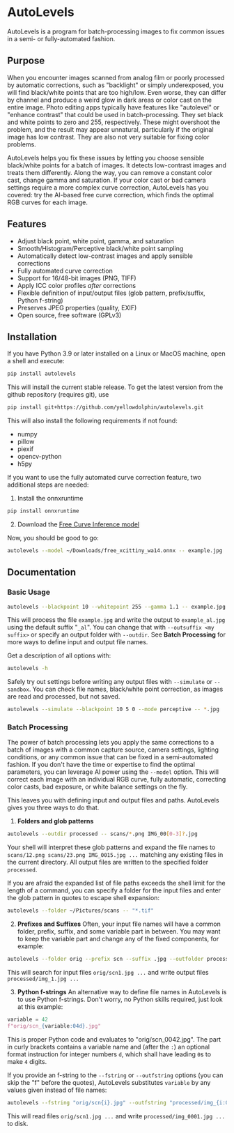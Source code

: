 # AutoLevels

AutoLevels is a program for batch-processing images to fix common issues in a semi- or fully-automated fashion.

## Purpose

When you encounter images scanned from analog film or poorly processed by automatic corrections, such as "backlight" or simply underexposed, you will find black/white points that are too high/low. Even worse, they can differ by channel and produce a weird glow in dark areas or color cast on the entire image. Photo editing apps typically have features like "autolevel" or "enhance contrast" that could be used in batch-processing. They set black and white points to zero and 255, respectively. These might overshoot the problem, and the result may appear unnatural, particularly if the original image has low contrast. They are also not very suitable for fixing color problems.

AutoLevels helps you fix these issues by letting you choose sensible black/white points for a batch of images. It detects low-contrast images and treats them differently. Along the way, you can remove a constant color cast, change gamma and saturation. If your color cast or bad camera settings require a more complex curve correction, AutoLevels has you covered: try the AI-based free curve correction, which finds the optimal RGB curves for each image.

## Features

- Adjust black point, white point, gamma, and saturation
- Smooth/Histogram/Perceptive black/white point sampling
- Automatically detect low-contrast images and apply sensible corrections
- Fully automated curve correction
- Support for 16/48-bit images (PNG, TIFF)
- Apply ICC color profiles *after* corrections
- Flexible definition of input/output files (glob pattern, prefix/suffix, Python f-string)
- Preserves JPEG properties (quality, EXIF)
- Open source, free software (GPLv3)

## Installation

If you have Python 3.9 or later installed on a Linux or MacOS machine, open a shell and execute:

```bash
pip install autolevels
```

This will install the current stable release. To get the latest version from the github repository (requires git), use

```bash
pip install git+https://github.com/yellowdolphin/autolevels.git
```

This will also install the following requirements if not found:
- numpy
- pillow
- piexif
- opencv-python
- h5py

If you want to use the fully automated curve correction feature, two additional steps are needed:

1. Install the onnxruntime
```bash
pip install onnxruntime
```
2. Download the [Free Curve Inference model](https://www.retroshine.eu/download/free_xcittiny_wa14.onnx)

Now, you should be good to go:
```bash
autolevels --model ~/Downloads/free_xcittiny_wa14.onnx -- example.jpg
```

## Documentation

### Basic Usage

```bash
autolevels --blackpoint 10 --whitepoint 255 --gamma 1.1 -- example.jpg
```

This will process the file `example.jpg` and write the output to `example_al.jpg` using the default suffix "`_al`". You can change that with `--outsuffix <my suffix>` or specify an output folder with `--outdir`. See **Batch Processing** for more ways to define input and output file names.

Get a description of all options with:

```bash
autolevels -h
```

Safely try out settings before writing any output files with `--simulate` or `--sandbox`. You can check file names, black/white point correction, as images are read and processed, but not saved.
```bash
autolevels --simulate --blackpoint 10 5 0 --mode perceptive -- *.jpg
```

### Batch Processing

The power of batch processing lets you apply the same corrections to a batch of images with a common capture source, camera settings, lighting conditions, or any common issue that can be fixed in a semi-automated fashion. If you don't have the time or expertise to find the optimal parameters, you can leverage AI power using the `--model` option. This will correct each image with an individual RGB curve, fully automatic, correcting color casts, bad exposure, or white balance settings on the fly.

This leaves you with defining input and output files and paths. AutoLevels gives you three ways to do that.

1. **Folders and glob patterns**
```bash
autolevels --outdir processed -- scans/*.png IMG_00[0-3]?.jpg
```
Your shell will interpret these glob patterns and expand the file names to `scans/12.png scans/23.png IMG_0015.jpg ...` matching any existing files in the current directory. All output files are written to the specified folder `processed`.

If you are afraid the expanded list of file paths exceeds the shell limit for the length of a command, you can specify a folder for the input files and enter the glob pattern in quotes to escape shell expansion:
```bash
autolevels --folder ~/Pictures/scans -- "*.tif"
```

2. **Prefixes and Suffixes**
Often, your input file names will have a common folder, prefix, suffix, and some variable part in between. You may want to keep the variable part and change any of the fixed components, for example:
```bash
autolevels --folder orig --prefix scn --suffix .jpg --outfolder processed --outprefix img_ --outsuffix .jpg -- 1 2 3 4
```
This will search for input files `orig/scn1.jpg ...` and write output files `processed/img_1.jpg ...`

3. **Python f-strings**
An alternative way to define file names in AutoLevels is to use Python f-strings. Don't worry, no Python skills required, just look at this example:
```python
variable = 42
f"orig/scn_{variable:04d}.jpg"
```
This is proper Python code and evaluates to "orig/scn_0042.jpg". The part in curly brackets contains a variable name and (after the `:`) an optional format instruction for integer numbers `d`, which shall have leading `0`s to make `4` digits.

If you provide an f-string to the `--fstring` or `--outfstring` options (you can skip the "f" before the quotes), AutoLevels substitutes `variable` by any values given instead of file names:
```bash
autolevels --fstring "orig/scn{i}.jpg" --outfstring "processed/img_{i:04d}.jpg" -- 1 2 3
```
This will read files `orig/scn1.jpg ...` and write `processed/img_0001.jpg ...` to disk.

